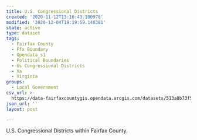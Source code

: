 ```yaml
---
title: U.S. Congressional Districts
created: '2020-11-12T13:16:43.100978'
modified: '2020-12-04T18:19:59.140381'
state: active
type: dataset
tags:
  - Fairfax County
  - Ffx Boundary
  - Opendata_s1
  - Political Boundaries
  - Us Congressional Districts
  - Va
  - Virginia
groups:
  - Local Government
csv_url: >-
  https://data-fairfaxcountygis.opendata.arcgis.com/datasets/513a8b73f5d44f4d83abe6fe5e3b384e_18.csv?outSR=%7B%22latestWkid%22%3A2283%2C%22wkid%22%3A102746%7D
json_url: ''
layout: post

---
```

U.S. Congressional Districts within Fairfax County.

